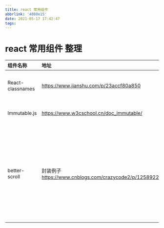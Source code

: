 ```yaml
---
title: react 常用组件
abbrlink: '4080e15'
date: 2021-05-17 17:42:47
tags:
---
```


# react 常用组件 整理

|  组件名称   | 地址  | 简介 |
|  :----  | :----  | :----  |
| React-classnames  | https://www.jianshu.com/p/23accf80a850 | 动态添加多个类 |
| Immutable.js  | https://www.w3cschool.cn/doc_immutable/ | 数据不可变 |
| better-scroll  | 封装例子 https://www.cnblogs.com/crazycode2/p/12589226.html | 滚动插件，可用于上拉加载、下拉刷新。主要移动端 |
